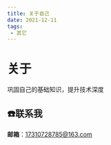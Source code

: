```yaml
---
title: 关于自己
date: 2021-12-11
tags:
 - 其它
---
```


# 关于

巩固自己的基础知识，提升技术深度

## :phone:联系我
**邮箱**：17310728785@163.com

